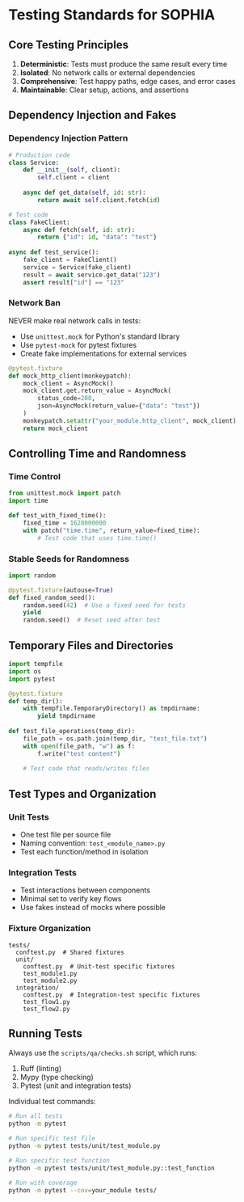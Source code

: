 # Testing Standards for SOPHIA

## Core Testing Principles

1. **Deterministic**: Tests must produce the same result every time
2. **Isolated**: No network calls or external dependencies
3. **Comprehensive**: Test happy paths, edge cases, and error cases
4. **Maintainable**: Clear setup, actions, and assertions

## Dependency Injection and Fakes

### Dependency Injection Pattern

```python
# Production code
class Service:
    def __init__(self, client):
        self.client = client
        
    async def get_data(self, id: str):
        return await self.client.fetch(id)

# Test code
class FakeClient:
    async def fetch(self, id: str):
        return {"id": id, "data": "test"}
        
async def test_service():
    fake_client = FakeClient()
    service = Service(fake_client)
    result = await service.get_data("123")
    assert result["id"] == "123"
```

### Network Ban

NEVER make real network calls in tests:

- Use `unittest.mock` for Python's standard library
- Use `pytest-mock` for pytest fixtures
- Create fake implementations for external services

```python
@pytest.fixture
def mock_http_client(monkeypatch):
    mock_client = AsyncMock()
    mock_client.get.return_value = AsyncMock(
        status_code=200,
        json=AsyncMock(return_value={"data": "test"})
    )
    monkeypatch.setattr("your_module.http_client", mock_client)
    return mock_client
```

## Controlling Time and Randomness

### Time Control

```python
from unittest.mock import patch
import time

def test_with_fixed_time():
    fixed_time = 1628000000
    with patch("time.time", return_value=fixed_time):
        # Test code that uses time.time()
```

### Stable Seeds for Randomness

```python
import random

@pytest.fixture(autouse=True)
def fixed_random_seed():
    random.seed(42)  # Use a fixed seed for tests
    yield
    random.seed()  # Reset seed after test
```

## Temporary Files and Directories

```python
import tempfile
import os
import pytest

@pytest.fixture
def temp_dir():
    with tempfile.TemporaryDirectory() as tmpdirname:
        yield tmpdirname
        
def test_file_operations(temp_dir):
    file_path = os.path.join(temp_dir, "test_file.txt")
    with open(file_path, "w") as f:
        f.write("test content")
    
    # Test code that reads/writes files
```

## Test Types and Organization

### Unit Tests

- One test file per source file
- Naming convention: `test_<module_name>.py`
- Test each function/method in isolation

### Integration Tests

- Test interactions between components
- Minimal set to verify key flows
- Use fakes instead of mocks where possible

### Fixture Organization

```
tests/
  conftest.py  # Shared fixtures
  unit/
    conftest.py  # Unit-test specific fixtures
    test_module1.py
    test_module2.py
  integration/
    conftest.py  # Integration-test specific fixtures
    test_flow1.py
    test_flow2.py
```

## Running Tests

Always use the `scripts/qa/checks.sh` script, which runs:

1. Ruff (linting)
2. Mypy (type checking)
3. Pytest (unit and integration tests)

Individual test commands:

```bash
# Run all tests
python -m pytest

# Run specific test file
python -m pytest tests/unit/test_module.py

# Run specific test function
python -m pytest tests/unit/test_module.py::test_function

# Run with coverage
python -m pytest --cov=your_module tests/
```
